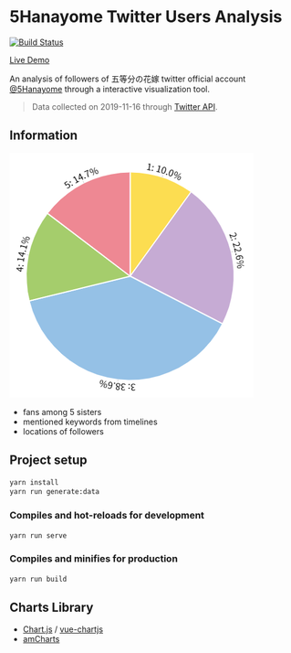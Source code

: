 # 5Hanayome Twitter Users Analysis

[![Build Status](https://travis-ci.org/miksin/5hanayome-twitter-user-analysis.svg?branch=master)](https://travis-ci.org/miksin/5hanayome-twitter-user-analysis)

[Live Demo](https://miksin.github.io/5hanayome-twitter-user-analysis)

An analysis of followers of 五等分の花嫁 twitter official account [@5Hanayome](https://twitter.com/5Hanayome)
through a interactive visualization tool.

> Data collected on 2019-11-16 through [Twitter API](https://developer.twitter.com/en/docs/api-reference-index).

## Information

![demo](public/demo.png)

- fans among 5 sisters
- mentioned keywords from timelines
- locations of followers

## Project setup

```bash
yarn install
yarn run generate:data
```

### Compiles and hot-reloads for development

```bash
yarn run serve
```

### Compiles and minifies for production

```bash
yarn run build
```

## Charts Library

- [Chart.js](https://www.chartjs.org/) / [vue-chartjs](https://vue-chartjs.org/)
- [amCharts](https://www.amcharts.com/)
